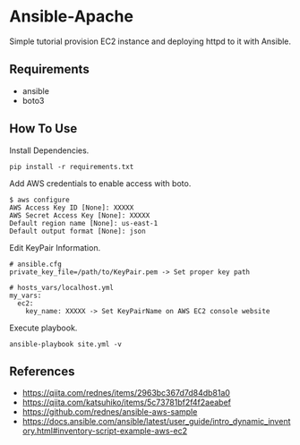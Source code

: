 Ansible-Apache
=========

Simple tutorial provision EC2 instance and deploying httpd to it with Ansible.

Requirements
------------

- ansible
- boto3

How To Use
------------
Install Dependencies.
```
pip install -r requirements.txt
```

Add AWS credentials to enable access with boto.
```
$ aws configure
AWS Access Key ID [None]: XXXXX
AWS Secret Access Key [None]: XXXXX
Default region name [None]: us-east-1
Default output format [None]: json
```

Edit KeyPair Information.
```
# ansible.cfg
private_key_file=/path/to/KeyPair.pem -> Set proper key path

# hosts_vars/localhost.yml
my_vars:
  ec2:
    key_name: XXXXX -> Set KeyPairName on AWS EC2 console website
```

Execute playbook.
```
ansible-playbook site.yml -v
```

References
------------
- https://qiita.com/rednes/items/2963bc367d7d84db81a0
- https://qiita.com/katsuhiko/items/5c73781bf2f4f2aeabef
- https://github.com/rednes/ansible-aws-sample
- https://docs.ansible.com/ansible/latest/user_guide/intro_dynamic_inventory.html#inventory-script-example-aws-ec2

